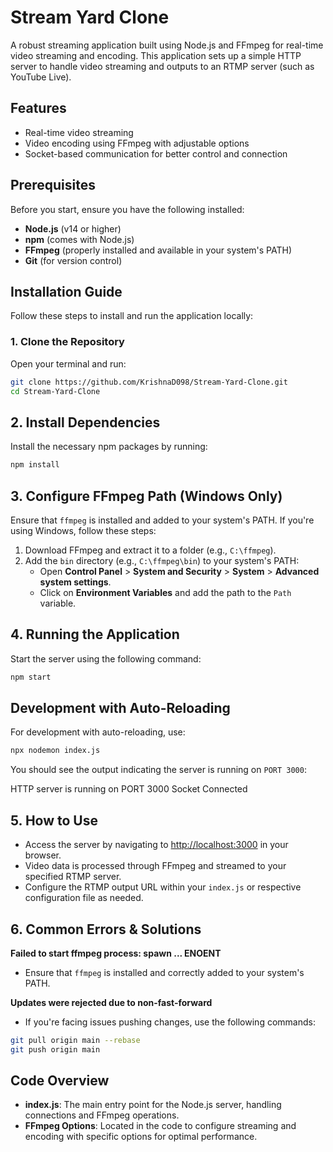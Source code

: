 # Stream Yard Clone

A robust streaming application built using Node.js and FFmpeg for real-time video streaming and encoding. This application sets up a simple HTTP server to handle video streaming and outputs to an RTMP server (such as YouTube Live).

## Features

- Real-time video streaming
- Video encoding using FFmpeg with adjustable options
- Socket-based communication for better control and connection

## Prerequisites

Before you start, ensure you have the following installed:

- **Node.js** (v14 or higher)
- **npm** (comes with Node.js)
- **FFmpeg** (properly installed and available in your system's PATH)
- **Git** (for version control)

## Installation Guide

Follow these steps to install and run the application locally:

### 1. Clone the Repository

Open your terminal and run:

```bash
git clone https://github.com/KrishnaD098/Stream-Yard-Clone.git
cd Stream-Yard-Clone
```
## 2. Install Dependencies

Install the necessary npm packages by running:

```bash
npm install
```
## 3. Configure FFmpeg Path (Windows Only)

Ensure that `ffmpeg` is installed and added to your system's PATH. If you're using Windows, follow these steps:

1. Download FFmpeg and extract it to a folder (e.g., `C:\ffmpeg`).
2. Add the `bin` directory (e.g., `C:\ffmpeg\bin`) to your system's PATH:
   - Open **Control Panel** > **System and Security** > **System** > **Advanced system settings**.
   - Click on **Environment Variables** and add the path to the `Path` variable.

## 4. Running the Application

Start the server using the following command:

```bash
npm start
```
## Development with Auto-Reloading

For development with auto-reloading, use:

```bash
npx nodemon index.js
```
You should see the output indicating the server is running on `PORT 3000`:

HTTP server is running on PORT 3000
Socket Connected <ID>

## 5. How to Use

- Access the server by navigating to [http://localhost:3000](http://localhost:3000) in your browser.
- Video data is processed through FFmpeg and streamed to your specified RTMP server.
- Configure the RTMP output URL within your `index.js` or respective configuration file as needed.

## 6. Common Errors & Solutions

**Failed to start ffmpeg process: spawn ... ENOENT**

- Ensure that `ffmpeg` is installed and correctly added to your system's PATH.

**Updates were rejected due to non-fast-forward**

- If you're facing issues pushing changes, use the following commands:

```bash
git pull origin main --rebase
git push origin main
```
## Code Overview

- **index.js**: The main entry point for the Node.js server, handling connections and FFmpeg operations.
- **FFmpeg Options**: Located in the code to configure streaming and encoding with specific options for optimal performance.

